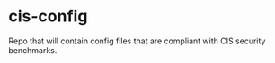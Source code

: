 cis-config
==========

Repo that will contain config files that are compliant with CIS security benchmarks. 
